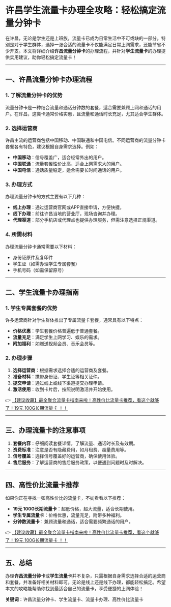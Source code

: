 # 许昌学生流量卡办理全攻略：轻松搞定流量分钟卡

在许昌，无论是学生还是上班族，流量卡已成为日常生活中不可或缺的一部分。特别是对于学生群体，选择一张合适的流量卡不仅能满足日常上网需求，还能节省不少开支。本文将详细介绍**许昌流量分钟卡**的办理流程，并针对**学生流量卡**的办理提供实用建议，助你轻松搞定流量卡！

---

## 一、许昌流量分钟卡办理流程

### 1. 了解流量分钟卡的优势  
流量分钟卡是一种结合流量和通话分钟数的套餐，适合需要兼顾上网和通话的用户。在许昌，这类卡通常价格实惠，且流量和通话时长充足，尤其适合学生群体。

### 2. 选择运营商  
许昌主流的运营商包括中国移动、中国联通和中国电信。不同运营商的流量分钟卡套餐各有特色，建议根据自身需求选择。例如：  
- **中国移动**：信号覆盖广，适合经常外出的用户。  
- **中国联通**：流量套餐性价比高，适合上网需求大的用户。  
- **中国电信**：通话质量稳定，适合需要长时间通话的用户。

### 3. 办理方式  
办理流量分钟卡的方式主要有以下几种：  
- **线上办理**：通过运营商官网或APP直接申请，方便快捷。  
- **线下办理**：前往许昌当地的营业厅，现场咨询并办理。  
- **代理渠道**：部分手机店或代理点也提供办理服务，但需注意选择正规渠道。

### 4. 所需材料  
办理流量分钟卡通常需要以下材料：  
- 身份证原件及复印件  
- 学生证（如需办理学生专属套餐）  
- 手机号码（如需保留原号）

---

## 二、学生流量卡办理指南

### 1. 学生专属套餐的优势  
许多运营商针对学生群体推出了专属流量卡套餐，通常具有以下特点：  
- **价格优惠**：学生套餐价格普遍低于普通套餐。  
- **流量充足**：满足学生上网学习、娱乐的需求。  
- **附加福利**：如赠送视频会员、音乐会员等。

### 2. 办理步骤  
1. **选择运营商**：根据需求选择合适的运营商及套餐。  
2. **准备材料**：携带身份证、学生证等相关证件。  
3. **提交申请**：通过线上或线下渠道提交办理申请。  
4. **激活使用**：收到卡片后，按照说明激活并开始使用。

👉 [【建议收藏】最全聚合流量卡指南来啦！高性价比流量卡推荐，看这个就够了！19元 100G长期流量卡 ！！](https://bit.ly/Liuliangka)

---

## 三、办理流量卡的注意事项

1. **套餐内容**：仔细阅读套餐详情，了解流量、通话时长及有效期。  
2. **资费标准**：注意是否有隐藏费用，如月租费、超量费用等。  
3. **信号覆盖**：选择信号覆盖好的运营商，确保使用体验。  
4. **售后服务**：了解运营商的售后服务政策，以便遇到问题时及时解决。

---

## 四、高性价比流量卡推荐

如果你正在寻找一张高性价比的流量卡，不妨看看以下推荐：  
- **19元 100G长期流量卡**：超低价格，超大流量，适合长期使用。  
- **学生专属流量卡**：价格优惠，流量充足，附带多种福利。  
- **分钟数流量卡**：兼顾流量和通话，适合需要频繁通话的用户。

👉 [【建议收藏】最全聚合流量卡指南来啦！高性价比流量卡推荐，看这个就够了！19元 100G长期流量卡 ！！](https://bit.ly/Liuliangka)

---

## 五、总结

办理**许昌流量分钟卡**或**学生流量卡**并不复杂，只需根据自身需求选择合适的运营商和套餐，并准备好相关材料即可。无论是线上还是线下办理，都能轻松搞定。希望本文的攻略能帮助你找到最适合自己的流量卡，享受便捷的上网体验！

**关键词**：许昌流量分钟卡、学生流量卡、流量卡办理、高性价比流量卡